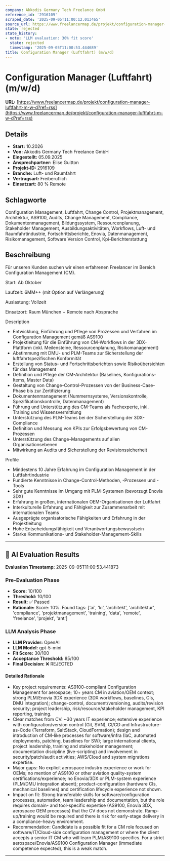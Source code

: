 ```yaml
---
company: Akkodis Germany Tech Freelance GmbH
reference_id: '2916109'
scraped_date: '2025-09-05T11:00:12.013465'
source_url: https://www.freelancermap.de/projekt/configuration-manager-luftfahrt-m-w-d?ref=rss
state: rejected
state_history:
- note: 'LLM evaluation: 30% fit score'
  state: rejected
  timestamp: '2025-09-05T11:00:53.444689'
title: Configuration Manager (Luftfahrt) (m/w/d)
---
```



# Configuration Manager (Luftfahrt) (m/w/d)
**URL:** [https://www.freelancermap.de/projekt/configuration-manager-luftfahrt-m-w-d?ref=rss](https://www.freelancermap.de/projekt/configuration-manager-luftfahrt-m-w-d?ref=rss)
## Details
- **Start:** 10.2026
- **Von:** Akkodis Germany Tech Freelance GmbH
- **Eingestellt:** 05.09.2025
- **Ansprechpartner:** Elise Guitton
- **Projekt-ID:** 2916109
- **Branche:** Luft- und Raumfahrt
- **Vertragsart:** Freiberuflich
- **Einsatzart:** 80
                                                % Remote

## Schlagworte
Configuration Management, Luftfahrt, Change Control, Projektmanagement, Architektur, AS9100, Audits, Change Management, Compliance, Dokumentenmanagement, Bildungssystem, Ressourcenplanung, Stakeholder Management, Ausbildungsaktivitäten, Workflows, Luft- und Raumfahrtindustrie, Fortschrittsberichte, Enovia, Datenmanagement, Risikomanagement, Software Version Control, Kpi-Berichterstattung

## Beschreibung
Für unseren Kunden suchen wir einen erfahrenen Freelancer im Bereich Configuration Management (CM).

Start: Ab Oktober

Laufzeit: 6MM++ (mit Option auf Verlängerung)

Auslastung: Vollzeit

Einsatzort: Raum München + Remote nach Absprache

Description
- Entwicklung, Einführung und Pflege von Prozessen und Verfahren im Configuration Management gemäß AS9100
- Projektleitung für die Einführung von CM-Workflows in der 3DX-Plattform (inkl. Meilensteine, Ressourcenplanung, Risikomanagement)
- Abstimmung mit DMU- und PLM-Teams zur Sicherstellung der luftfahrtspezifischen Konformität
- Erstellung von Status- und Fortschrittsberichten sowie Risikoübersichten für das Management
- Definition und Pflege der CM-Architektur (Baselines, Konfigurations-Items, Master Data)
- Gestaltung von Change-Control-Prozessen von der Business-Case-Phase bis zur Zertifizierung
- Dokumentenmanagement (Nummernsysteme, Versionskontrolle, Spezifikationskontrolle, Datenmanagement)
- Führung und Unterstützung des CM-Teams als Fachexperte, inkl. Training und Wissensvermittlung
- Unterstützung des PLM-Teams bei der Sicherstellung der 3DX-Compliance
- Definition und Messung von KPIs zur Erfolgsbewertung von CM-Prozessen
- Unterstützung des Change-Managements auf allen Organisationsebenen
- Mitwirkung an Audits und Sicherstellung der Revisionssicherheit

Profile
- Mindestens 10 Jahre Erfahrung im Configuration Management in der Luftfahrtindustrie
- Fundierte Kenntnisse in Change-Control-Methoden, -Prozessen und -Tools
- Sehr gute Kenntnisse im Umgang mit PLM-Systemen (bevorzugt Enovia 3DX)
- Erfahrung in großen, internationalen OEM-Organisationen der Luftfahrt
- Interkulturelle Erfahrung und Fähigkeit zur Zusammenarbeit mit internationalen Teams
- Ausgeprägte organisatorische Fähigkeiten und Erfahrung in der Projektleitung
- Hohe Entscheidungsfähigkeit und Verantwortungsbewusstsein
- Starke Kommunikations- und Stakeholder-Management-Skills

---

## 🤖 AI Evaluation Results

**Evaluation Timestamp:** 2025-09-05T11:00:53.441873

### Pre-Evaluation Phase
- **Score:** 10/100
- **Threshold:** 10/100
- **Result:** ✅ Passed
- **Rationale:** Score: 10%. Found tags: ['ai', 'ki', 'architekt', 'architektur', 'compliance', 'projektmanagement', 'training', 'data', 'remote', 'freelance', 'projekt', 'ant']

### LLM Analysis Phase
- **LLM Provider:** OpenAI
- **LLM Model:** gpt-5-mini
- **Fit Score:** 30/100
- **Acceptance Threshold:** 85/100
- **Final Decision:** ❌ REJECTED

#### Detailed Rationale
- Key project requirements: AS9100-compliant Configuration Management for aerospace; 10+ years CM in aviation/OEM context; strong PLM/Enovia 3DX experience (3DX workflows, baselines, CIs, DMU integration); change-control, document/versioning, audits/revision security; project leadership, risk/resource/stakeholder management, KPI reporting, training.
- Clear matches from CV: ~30 years IT experience; extensive experience with configuration/version control (Git, SVN), CI/CD and Infrastructure-as-Code (Terraform, SaltStack, CloudFormation); design and introduction of CM-like processes for software/infra (IaC, automated deployments, patching, baselines for SW); large international clients, project leadership, training and stakeholder management; documentation discipline (live-scripting) and involvement in security/patch/audit activities; AWS/Cloud and system migrations expertise.
- Major gaps: No explicit aerospace industry experience or work for OEMs; no mention of AS9100 or other aviation quality-system certifications/experience; no Enovia/3DX or PLM-system experience (PLM/DMU integration absent); product-configuration (hardware CIs, mechanical baselines) and certification lifecycle experience not shown.
- Impact on fit: Strong transferable skills for software/configuration processes, automation, team leadership and documentation, but the role requires domain- and tool-specific expertise (AS9100, Enovia 3DX, aerospace OEM processes) that the CV does not demonstrate. Ramp-up/training would be required and there is risk for early-stage delivery in a compliance-heavy environment.
- Recommendation: Candidate is a possible fit for a CM role focused on software/IT/Cloud-side configuration management or where the client accepts a senior IT CM who will learn PLM/AS9100 specifics. For a strict aerospace/Enovia/AS9100 Configuration Manager (immediate competence expected), this is a weak match.

---
